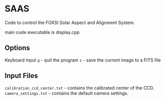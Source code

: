 SAAS
====

Code to control the FOXSI Solar Aspect and Alignment System.

main code executable is display.cpp

Options
-------
Keyboard input
`q` - quit the program
`s` - save the current image to a FITS file

Input Files
-----------
`calibration_ccd_center.txt` - contains the calibrated center of the CCD.
`camera_settings.txt` - contains the default camera settings.


